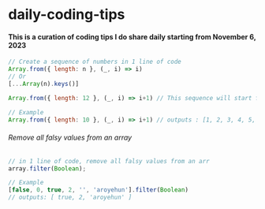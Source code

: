 # daily-coding-tips
#### This is a curation of coding tips I do share daily starting from November 6, 2023

```javascript
// Create a sequence of numbers in 1 line of code
Array.from({ length: n }, (_, i) => i)
// Or
[...Array(n).keys()]

Array.from({ length: 12 }, (_, i) => i+1) // This sequence will start from 1

// Example
Array.from({ length: 10 }, (_, i) => i+1) // outputs : [1, 2, 3, 4, 5, 6, 7, 8, 9, 10]
```
###### Remove all falsy values from an array
```javascript
// in 1 line of code, remove all falsy values from an arr
array.filter(Boolean);

// Example
[false, 0, true, 2, '', 'aroyehun'].filter(Boolean)
// outputs: [ true, 2, 'aroyehun' ]
```